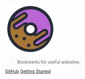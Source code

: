 ![logo](_media/icon.png)

> Bookmarks for useful websites.

[GitHub](https://github.com/fengswme/nav/)
[Getting Started](#nav)